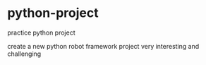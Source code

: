 # python-project
practice python project


create a new python robot framework project
very interesting and challenging
